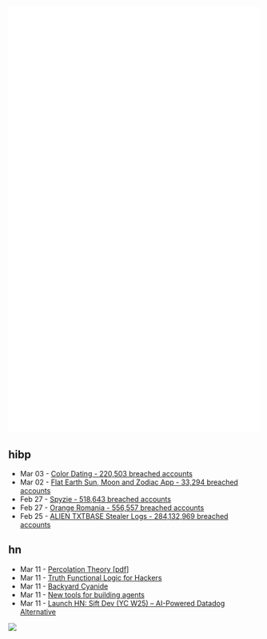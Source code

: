 ![Metrics](https://raw.githubusercontent.com/phixion/phixion/master/metrics.svg)

## hibp

<!--
for https://github.com/phixion/phixion/blob/main/.github/workflows/feeds.yml
-->
<!--START_SECTION:haveibeenpwnd-->
- Mar 03 - [Color Dating - 220,503 breached accounts](https://haveibeenpwned.com/PwnedWebsites#ColorDating)
- Mar 02 - [Flat Earth Sun, Moon and Zodiac App - 33,294 breached accounts](https://haveibeenpwned.com/PwnedWebsites#FlatEarthDave)
- Feb 27 - [Spyzie - 518,643 breached accounts](https://haveibeenpwned.com/PwnedWebsites#Spyzie)
- Feb 27 - [Orange Romania - 556,557 breached accounts](https://haveibeenpwned.com/PwnedWebsites#OrangeRomania)
- Feb 25 - [ALIEN TXTBASE Stealer Logs - 284,132,969 breached accounts](https://haveibeenpwned.com/PwnedWebsites#AlienStealerLogs)
<!--END_SECTION:haveibeenpwnd-->

## hn

<!--
for https://github.com/phixion/phixion/blob/main/.github/workflows/feeds.yml
-->
<!--START_SECTION:hn-->
- Mar 11 - [Percolation Theory [pdf]](https://web.mit.edu/ceder/publications/Percolation.pdf)
- Mar 11 - [Truth Functional Logic for Hackers](https://lagomor.ph/2025/02/truth-functional-logic-for-hackers-part-one/)
- Mar 11 - [Backyard Cyanide](https://suziepetryk.com/blog/cyanide.html)
- Mar 11 - [New tools for building agents](https://openai.com/index/new-tools-for-building-agents/)
- Mar 11 - [Launch HN: Sift Dev (YC W25) – AI-Powered Datadog Alternative](https://news.ycombinator.com/item?id=43334589)
<!--END_SECTION:hn-->

<!--
for https://yhype.me
-->
![](https://hit.yhype.me/github/profile?user_id=13013670)
